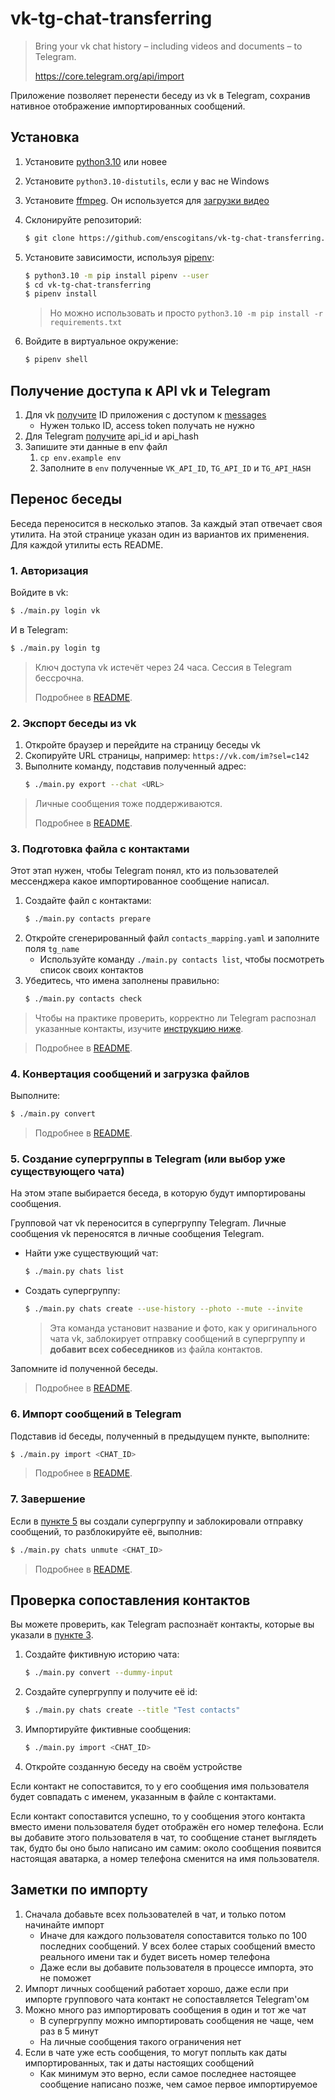 # vk-tg-chat-transferring

> Bring your vk chat history – including videos and documents – to Telegram.
>
> https://core.telegram.org/api/import

Приложение позволяет перенести беседу из vk в Telegram, сохранив нативное отображение импортированных сообщений.

## Установка

1. Установите [python3.10](https://www.python.org/downloads/release/python-31011/) или новее
2. Установите `python3.10-distutils`, если у вас не Windows
3. Установите [ffmpeg](https://ffmpeg.org/download.html). Он используется
   для [загрузки видео](https://github.com/ytdl-org/youtube-dl#do-i-need-any-other-programs)
4. Склонируйте репозиторий:
    ```bash
    $ git clone https://github.com/enscogitans/vk-tg-chat-transferring.git
    ```
5. Установите зависимости, используя [pipenv](https://pipenv.pypa.io/en/latest/):
    ```bash
    $ python3.10 -m pip install pipenv --user
    $ cd vk-tg-chat-transferring
    $ pipenv install
    ```

   > Но можно использовать и просто `python3.10 -m pip install -r requirements.txt`

6. Войдите в виртуальное окружение:
    ```bash
    $ pipenv shell
    ```

## Получение доступа к API vk и Telegram

1. Для vk [получите](https://vkhost.github.io/) ID приложения с доступом к
   [messages](https://dev.vk.com/reference/access-rights)
    * Нужен только ID, access token получать не нужно
2. Для Telegram [получите](https://core.telegram.org/api/obtaining_api_id) api_id и api_hash
3. Запишите эти данные в env файл
    1. `cp env.example env`
    2. Заполните в `env` полученные `VK_API_ID`, `TG_API_ID` и `TG_API_HASH`

## Перенос беседы

Беседа переносится в несколько этапов. За каждый этап отвечает своя утилита.
На этой странице указан один из вариантов их применения. Для каждой утилиты есть README.

### 1. Авторизация

Войдите в vk:

```bash
$ ./main.py login vk
```

И в Telegram:

```bash
$ ./main.py login tg
```

> Ключ доступа vk истечёт через 24 часа. Сессия в Telegram бессрочна.
>
> Подробнее в [README](./login/README.md).

### 2. Экспорт беседы из vk

1. Откройте браузер и перейдите на страницу беседы vk
2. Скопируйте URL страницы, например: `https://vk.com/im?sel=c142`
3. Выполните команду, подставив полученный адрес:
    ```bash
    $ ./main.py export --chat <URL>
    ```

> Личные сообщения тоже поддерживаются.
>
> Подробнее в [README](./vk_exporter/README.md).

### 3. Подготовка файла с контактами

Этот этап нужен, чтобы Telegram понял, кто из пользователей мессенджера какое импортированное сообщение написал.

1. Создайте файл с контактами:
    ```bash
    $ ./main.py contacts prepare
    ```
2. Откройте сгенерированный файл `contacts_mapping.yaml` и заполните поля `tg_name`
    * Используйте команду `./main.py contacts list`, чтобы посмотреть список своих контактов
3. Убедитесь, что имена заполнены правильно:
    ```bash
    $ ./main.py contacts check
    ```

> Чтобы на практике проверить, корректно ли Telegram распознал указанные контакты, изучите
   [инструкцию ниже](#проверка-сопоставления-контактов).

> Подробнее в [README](./vk_tg_converter/contacts/README.md).

### 4. Конвертация сообщений и загрузка файлов

Выполните:

```bash
$ ./main.py convert
```

> Подробнее в [README](./vk_tg_converter/README.md).

### 5. Создание супергруппы в Telegram (или выбор уже существующего чата)

На этом этапе выбирается беседа, в которую будут импортированы сообщения.

Групповой чат vk переносится в супергруппу Telegram. Личные сообщения vk переносятся в личные сообщения Telegram.

* Найти уже существующий чат:
    ```bash
    $ ./main.py chats list
    ```

* Создать супергруппу:
    ```bash
    $ ./main.py chats create --use-history --photo --mute --invite
    ```

  > Эта команда установит название и фото, как у оригинального чата vk, заблокирует отправку сообщений в
  супергруппу и **добавит всех собеседников** из файла контактов.

Запомните id полученной беседы.

> Подробнее в [README](./chats/README.md).

### 6. Импорт сообщений в Telegram

Подставив id беседы, полученный в предыдущем пункте, выполните:

```bash
$ ./main.py import <CHAT_ID>
```

> Подробнее в [README](./tg_importer/README.md).

### 7. Завершение

Если в [пункте 5](#5-создание-супергруппы-в-telegram-или-выбор-уже-существующего-чата) вы создали супергруппу
и заблокировали отправку сообщений, то разблокируйте её, выполнив:

```bash
$ ./main.py chats unmute <CHAT_ID> 
```

> Подробнее в [README](./chats/README.md).

## Проверка сопоставления контактов

Вы можете проверить, как Telegram распознаёт контакты, которые вы указали
в [пункте 3](#3-подготовка-файла-с-контактами).

1. Создайте фиктивную историю чата:
    ```bash
    $ ./main.py convert --dummy-input
    ```
2. Создайте супергруппу и получите её id:
    ```bash
    $ ./main.py chats create --title "Test contacts"
    ```
3. Импортируйте фиктивные сообщения:
    ```bash
    $ ./main.py import <CHAT_ID>
    ```
4. Откройте созданную беседу на своём устройстве

Если контакт не сопоставится, то у его сообщения имя пользователя будет совпадать с именем,
указанным в файле с контактами.

Если контакт сопоставится успешно, то у сообщения этого контакта вместо имени пользователя будет отображён его номер
телефона. Если вы добавите этого пользователя в чат, то сообщение станет выглядеть так, будто бы оно было написано им
самим: около сообщения появится настоящая аватарка, а номер телефона сменится на имя пользователя.

## Заметки по импорту

1. Сначала добавьте всех пользователей в чат, и только потом начинайте импорт
    * Иначе для каждого пользователя сопоставится только по 100 последних сообщений.
      У всех более старых сообщений вместо реального имени так и будет висеть номер телефона
    * Даже если вы добавите пользователя в процессе импорта, это не поможет
2. Импорт личных сообщений работает хорошо, даже если при импорте группового чата контакт не сопоставляется Telegram'ом
3. Можно много раз импортировать сообщения в один и тот же чат
    * В супергруппу можно импортировать сообщения не чаще, чем раз в 5 минут
    * На личные сообщения такого ограничения нет
4. Если в чате уже есть сообщения, то могут поплыть как даты импортированных, так и даты настоящих сообщений
    * Как минимум это верно, если самое последнее настоящее сообщение написано позже, чем самое первое импортируемое

